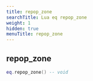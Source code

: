```yaml
---
title: repop_zone
searchTitle: Lua eq repop_zone
weight: 1
hidden: true
menuTitle: repop_zone
---
```

## repop_zone
```lua
eq.repop_zone() -- void
```